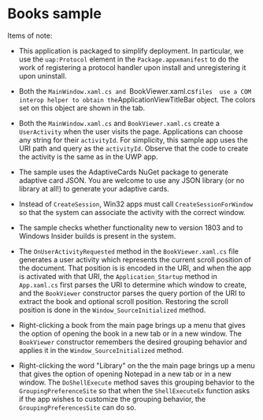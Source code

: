 # Books sample

Items of note:

* This application is packaged to simplify deployment. In particular,
    we use the `uap:Protocol` element in the `Package.appxmanifest` to
    do the work of registering a protocol handler upon install and
    unregistering it upon uninstall.

* Both the `MainWindow.xaml.cs and `BookViewer.xaml.cs` files 
    use a COM interop helper to obtain the `ApplicationViewTitleBar object.
    The colors set on this object are shown in the tab.

* Both the `MainWindow.xaml.cs` and `BookViewer.xaml.cs` create a `UserActivity`
    when the user visits the page. Applications can choose any string for
    their `activityId`. For simplicity,
    this sample app uses the URI path and query as the `activityId`.
    Observe that the code to create the activity is the same as in the UWP app.

* The sample uses the AdaptiveCards NuGet package to generate adaptive card JSON.
    You are welcome to use any JSON library (or no library at all!)
    to generate your adaptive cards.

* Instead of `CreateSession`,
    Win32 apps must call `CreateSessionForWindow` so that the system can associate
    the activity with the correct window.

* The sample checks whether functionality new to version 1803 and to Windows
    Insider builds is present in the system.

* The `OnUserActivityRequested` method in the `BookViewer.xaml.cs` file
    generates a user activity which represents the current scroll position
    of the document. That position is is encoded in the URI,
    and when the app is activated with that URI, the `Application_Startup` method
    in `App.xaml.cs` first parses the URI to determine which window to create,
    and the `BookViewer` constructor
    parses the query portion of the URI to extract the book and optional
    scroll position. Restoring the scroll position is done in
    the `Window_SourceInitialized` method.

* Right-clicking a book from the main page brings up a menu that gives
    the option of opening the book in a new tab or in a new window.
    The `BookViewer` constructor remembers the desired grouping behavior and applies
    it in the `Window_SourceInitialized` method.

* Right-clicking the word "Library" on the the main page brings up a menu that gives
    the option of opening Notepad in a new tab or in a new window.
    The `DoShellExecute` method saves this grouping behavior to the
    `GroupingPreferenceSite` so that when the `ShellExecuteEx` function
    asks if the app wishes to customize the grouping behavior, the
    `GroupingPreferencesSite` can do so.
